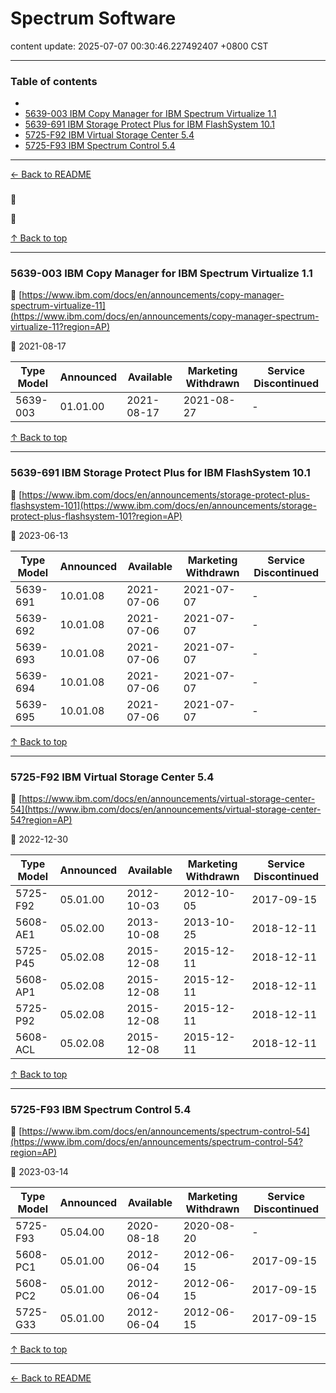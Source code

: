 # Spectrum Software

content update: 2025-07-07 00:30:46.227492407 +0800 CST

---

### Table of contents


- [](#)
- [5639-003 IBM Copy Manager for IBM Spectrum Virtualize 1.1](#5639-003-ibm-copy-manager-for-ibm-spectrum-virtualize-11)
- [5639-691 IBM Storage Protect Plus for IBM FlashSystem 10.1](#5639-691-ibm-storage-protect-plus-for-ibm-flashsystem-101)
- [5725-F92 IBM Virtual Storage Center 5.4](#5725-f92-ibm-virtual-storage-center-54)
- [5725-F93 IBM Spectrum Control 5.4](#5725-f93-ibm-spectrum-control-54)

---

[← Back to README](../README.md)





### 

🔗 [](?region=AP)

📅 







[↑ Back to top](#table-of-contents)

---





### 5639-003 IBM Copy Manager for IBM Spectrum Virtualize 1.1

🔗 [https://www.ibm.com/docs/en/announcements/copy-manager-spectrum-virtualize-11](https://www.ibm.com/docs/en/announcements/copy-manager-spectrum-virtualize-11?region=AP)

📅 2021-08-17

| Type Model | Announced | Available | Marketing Withdrawn | Service Discontinued |
| --- | --- | --- | --- | --- |
| 5639-003 | 01.01.00 | 2021-08-17 | 2021-08-27 | - |






[↑ Back to top](#table-of-contents)

---





### 5639-691 IBM Storage Protect Plus for IBM FlashSystem 10.1

🔗 [https://www.ibm.com/docs/en/announcements/storage-protect-plus-flashsystem-101](https://www.ibm.com/docs/en/announcements/storage-protect-plus-flashsystem-101?region=AP)

📅 2023-06-13

| Type Model | Announced | Available | Marketing Withdrawn | Service Discontinued |
| --- | --- | --- | --- | --- |
| 5639-691 | 10.01.08 | 2021-07-06 | 2021-07-07 | - |
| 5639-692 | 10.01.08 | 2021-07-06 | 2021-07-07 | - |
| 5639-693 | 10.01.08 | 2021-07-06 | 2021-07-07 | - |
| 5639-694 | 10.01.08 | 2021-07-06 | 2021-07-07 | - |
| 5639-695 | 10.01.08 | 2021-07-06 | 2021-07-07 | - |






[↑ Back to top](#table-of-contents)

---





### 5725-F92 IBM Virtual Storage Center 5.4

🔗 [https://www.ibm.com/docs/en/announcements/virtual-storage-center-54](https://www.ibm.com/docs/en/announcements/virtual-storage-center-54?region=AP)

📅 2022-12-30

| Type Model | Announced | Available | Marketing Withdrawn | Service Discontinued |
| --- | --- | --- | --- | --- |
| 5725-F92 | 05.01.00 | 2012-10-03 | 2012-10-05 | 2017-09-15 |
| 5608-AE1 | 05.02.00 | 2013-10-08 | 2013-10-25 | 2018-12-11 |
| 5725-P45 | 05.02.08 | 2015-12-08 | 2015-12-11 | 2018-12-11 |
| 5608-AP1 | 05.02.08 | 2015-12-08 | 2015-12-11 | 2018-12-11 |
| 5725-P92 | 05.02.08 | 2015-12-08 | 2015-12-11 | 2018-12-11 |
| 5608-ACL | 05.02.08 | 2015-12-08 | 2015-12-11 | 2018-12-11 |






[↑ Back to top](#table-of-contents)

---





### 5725-F93 IBM Spectrum Control 5.4

🔗 [https://www.ibm.com/docs/en/announcements/spectrum-control-54](https://www.ibm.com/docs/en/announcements/spectrum-control-54?region=AP)

📅 2023-03-14

| Type Model | Announced | Available | Marketing Withdrawn | Service Discontinued |
| --- | --- | --- | --- | --- |
| 5725-F93 | 05.04.00 | 2020-08-18 | 2020-08-20 | - |
| 5608-PC1 | 05.01.00 | 2012-06-04 | 2012-06-15 | 2017-09-15 |
| 5608-PC2 | 05.01.00 | 2012-06-04 | 2012-06-15 | 2017-09-15 |
| 5725-G33 | 05.01.00 | 2012-06-04 | 2012-06-15 | 2017-09-15 |






[↑ Back to top](#table-of-contents)

---



[← Back to README](../README.md)